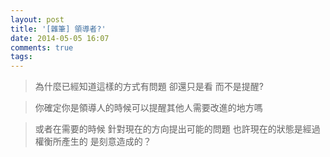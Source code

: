 ```yaml
---
layout: post
title: '[雜筆] 領導者?'
date: 2014-05-05 16:07
comments: true
tags: 
---
```

> 為什麼已經知道這樣的方式有問題 卻還只是看 而不是提醒?

> 你確定你是領導人的時候可以提醒其他人需要改進的地方嗎

> 或者在需要的時候 針對現在的方向提出可能的問題 也許現在的狀態是經過權衡所產生的 是刻意造成的？